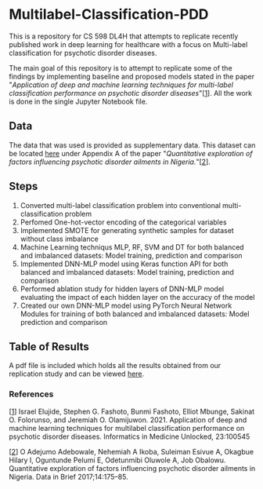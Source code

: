 # Multilabel-Classification-PDD
This is a repository for CS 598 DL4H that attempts to replicate recently published work in deep learning for healthcare with a focus on Multi-label classification for psychotic disorder diseases.

The main goal of this repository is to attempt to replicate some of the findings by implementing baseline and proposed models stated in the paper "*Application of deep and machine learning techniques for multi-label classification performance on psychotic disorder diseases*"[[1](https://www.sciencedirect.com/science/article/pii/S2352914821000356)]. All the work is done in the single Jupyter Notebook file.

## Data
The data that was used is provided as supplementary data. This dataset can be located [here](https://www.sciencedirect.com/science/article/pii/S2352340917303487) under Appendix A of the paper "*Quantitative exploration of factors influencing psychotic disorder ailments in Nigeria.*"[[2](https://www.sciencedirect.com/science/article/pii/S2352340917303487)].

## Steps
1. Converted multi-label classification problem into conventional multi-classification problem
2. Perfomed One-hot-vector encoding of the categorical variables
3. Implemented SMOTE for generating synthetic samples for dataset without class imbalance
4. Machine Learning techniqus MLP, RF, SVM and DT for both balanced and imbalanced datasets: Model training, prediction and comparison
5. Implemented DNN-MLP model using Keras function API for both balanced and imbalanced datasets: Model training, prediction and comparison
6. Performed ablation study for hidden layers of DNN-MLP model evaluating the impact of each hidden layer on the accuracy of the model
7. Created our own DNN-MLP model using PyTorch Neural Network Modules for training of both balanced and imbalanced datasets: Model prediction and comparison

## Table of Results
A pdf file is included which holds all the results obtained from our replication study and can be viewed [here](table_results.pdf).

### References
[[1](https://www.sciencedirect.com/science/article/pii/S2352914821000356)] Israel Elujide, Stephen G. Fashoto, Bunmi Fashoto, Elliot Mbunge, Sakinat O. Folorunso, and Jeremiah O. Olamijuwon. 2021. Application of deep and machine learning techniques for multilabel classification performance on psychotic disorder diseases. Informatics in Medicine Unlocked, 23:100545

[[2](https://www.sciencedirect.com/science/article/pii/S2352340917303487)] O Adejumo Adebowale, Nehemiah A Ikoba, Suleiman Esivue A, Okagbue Hilary I, Oguntunde Pelumi E, Odetunmibi Oluwole A, Job Obalowu. Quantitative exploration of factors influencing psychotic disorder ailments in Nigeria. Data in Brief 2017;14:175–85. 
